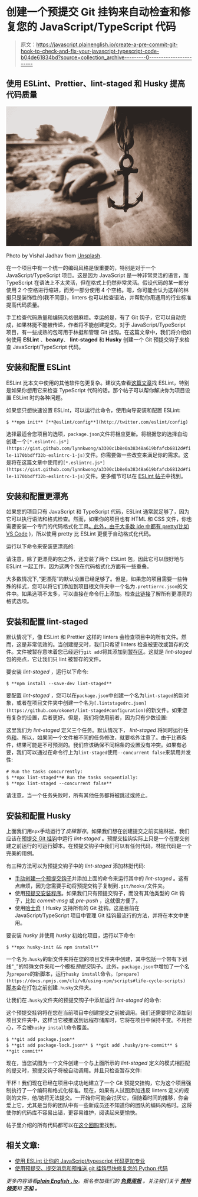 # 创建一个预提交 Git 挂钩来自动检查和修复您的 JavaScript/TypeScript 代码

> 原文：<https://javascript.plainenglish.io/create-a-pre-commit-git-hook-to-check-and-fix-your-javascript-typescript-code-b04de61834bd?source=collection_archive---------0----------------------->

## 使用 ESLint、Prettier、lint-staged 和 Husky 提高代码质量

![](img/08ae9b5c15f8563146e1fbb6dc465eb7.png)

Photo by Vishal Jadhav from [Unsplash](https://unsplash.com/photos/xBmmFz2psKw).

在一个项目中有一个统一的编码风格是很重要的，特别是对于一个 JavaScript/TypeScript 项目。这是因为 JavaScript 是一种非常灵活的语言，而 TypeScript 在语法上不太灵活，但在格式上仍然非常灵活。假设代码的某一部分使用 2 个空格进行缩进，而另一部分使用 4 个空格。嗯，你可能会认为这样的林挺只是装饰性的(我不同意)，linters 也可以检查语法，并帮助你用通用的行业标准提高代码质量。

手工检查代码质量和编码风格很麻烦。幸运的是，有了 Git 钩子，它可以自动完成，如果林挺不能被传递，作者将不能创建提交。对于 JavaScript/TypeScript 项目，有一些成熟的包可用于林挺和管理 Git 挂钩。在这篇文章中，我们将介绍如何使用 **ESLint** 、**beauty**、 **lint-staged** 和 **Husky** 创建一个 Git 预提交钩子来检查 JavaScript/TypeScript 代码。

## 安装和配置 ESLint

ESLint 比本文中使用的其他软件包更复杂。建议先查看[这篇文章](https://lynn-kwong.medium.com/use-eslint-to-make-your-javascript-typesript-code-more-professional-1170bbdff32b)找 ESLint，特别是如果你想用它来检查 TypeScript 代码的话。那个帖子可以帮你解决你为项目设置 ESLint 时的各种问题。

如果您只想快速设置 ESLint，可以运行此命令，使用向导安装和配置 ESLint:

```
$ **npm init** [**@eslint/config**](http://twitter.com/eslint/config)
```

选择最适合您项目的选项，`package.json`文件将相应更新。将根据您的选择自动创建一个`[*.eslintrc.js*](https://gist.github.com/lynnkwong/a3300c1b8e0a38348a619bfafcb6812d#file-1170bbdff32b-eslintrc-1-js)`文件。你需要做一些改变来满足你的需求。这是将在这篇文章中使用的`[*.eslintrc.js*](https://gist.github.com/lynnkwong/a3300c1b8e0a38348a619bfafcb6812d#file-1170bbdff32b-eslintrc-1-js)`文件。更多细节可以在 [ESLint 帖子](https://lynn-kwong.medium.com/use-eslint-to-make-your-javascript-typesript-code-more-professional-1170bbdff32b)中找到。

## 安装和配置更漂亮

如果您的项目只有 JavaScript 和 TypeScript 代码，ESLint 通常就足够了，因为它可以执行语法和格式检查。然而，如果你的项目也有 HTML 和 CSS 文件，你也需要安装一个专门的代码格式化工具[。此外，由于大多数 ide 中都有 pretty(比如](https://github.com/prettier/prettier) [VS Code](https://levelup.gitconnected.com/some-tips-to-make-your-vs-code-more-efficient-db77ec7071f8) )，所以使用 pretty 比 ESLint 更便于自动格式化代码。

运行以下命令来安装更漂亮的:

请注意，除了更漂亮的包之外，还安装了两个 ESLint 包，因此它可以很好地与 ESLint 一起工作，因为这两个包在代码格式化方面有一些重叠。

大多数情况下,“更漂亮”的默认设置已经足够了。但是，如果您的项目需要一些特殊的样式，您可以将它们添加到项目根文件夹中一个名为`.prettierrc.json`的文件中。如果选项不太多，可以直接在命令行上添加。检查[此链接](https://prettier.io/docs/en/options.html)了解所有更漂亮的格式选项。

## 安装和配置 lint-staged

默认情况下，像 ESLint 和 Prettier 这样的 linters 会检查项目中的所有文件。然而，这是非常低效的。当创建提交时，我们只希望 linters 检查被更改或暂存的文件。文件被暂存意味着您已经运行`git add`将其添加到[暂存区](https://lynn-kwong.medium.com/understand-different-git-states-and-the-corresponding-file-states-fc62348e81d7)。这就是 *lint-staged* 包的亮点，它让我们只 lint 被暂存的文件。

要安装 *lint-staged* ，运行以下命令:

```
$ **npm install --save-dev lint-staged**
```

要配置 *lint-staged* ，您可以在`package.json`中创建一个名为`lint-staged`的新对象，或者在项目文件夹中创建一个名为`[.lintstagedrc.json](https://github.com/okonet/lint-staged#configuration)`的新文件。如果您有复杂的设置，后者更好。但是，我们将使用前者，因为只有少数设置:

这里我们为 *lint-staged* 定义三个任务。默认情况下， *lint-staged* 将同时运行任务[和](https://github.com/okonet/lint-staged#task-concurrency)。所以，如果同一个文件被不同的任务修改，就要格外注意了。由于比赛条件，结果可能是不可预测的。我们应该确保不同棉条的设置没有冲突。如果有必要，我们可以通过在命令行上为`lint-staged`使用`--concurrent false`来禁用并发性:

```
# Run the tasks concurrently:
$ **npx lint-staged**# Run the tasks sequentially:
$ **npx lint-staged --concurrent false**
```

请注意，当一个任务失败时，所有其他任务都将被跳过或终止。

## 安装和配置 Husky

上面我们用`npx`手动运行了*皮棉暂存*。如果我们想在创建提交之前实施林挺，我们应该在[预提交 Git 挂钩](https://lynn-kwong.medium.com/use-pre-commit-commit-msg-and-pre-push-git-hooks-to-fix-your-python-code-asap-77d80d3ce412)中运行 *lint-staged* 。预提交挂钩实际上只是一个在提交创建之前运行的可运行脚本。在预提交钩子中我们可以有任何代码，林挺代码是一个完美的用例。

有三种方法可以为预提交钩子中的 *lint-staged* 添加林挺代码:

*   [手动创建一个预提交钩子](https://lynn-kwong.medium.com/use-pre-commit-commit-msg-and-pre-push-git-hooks-to-fix-your-python-code-asap-77d80d3ce412)并添加上面的命令来运行其中的 *lint-staged* 。这有点麻烦，因为您需要手动将预提交钩子复制到`.git/hooks/`文件夹。
*   使用[预提交安装程序](https://github.com/observing/pre-commit)。如果我们只有预提交钩子，而没有其他类型的 Git 钩子，比如 *commit-msg* 或 *pre-push* ，这就很方便了。
*   使用[哈士奇](https://typicode.github.io/husky/#/)！Husky 支持所有的 Git 挂钩。这是目前在 JavaScript/TypeScript 项目中管理 Git 挂钩最流行的方法，并将在本文中使用。

要安装 *husky* 并使用 *husky* 初始化项目，运行以下命令:

```
$ **npx husky-init && npm install**
```

一个名为`.husky`的新文件夹将在您的项目文件夹中创建，其中包括一个带有下划线“`_`”的特殊文件夹和一个模板*预提交*钩子。此外，`package.json`中增加了一个名为`prepare`的新脚本，运行`husky install`命令。`[prepare](https://docs.npmjs.com/cli/v8/using-npm/scripts#life-cycle-scripts)` [脚本](https://docs.npmjs.com/cli/v8/using-npm/scripts#life-cycle-scripts)会在打包之前创建`.husky`文件夹。

让我们在`.husky`文件夹的预提交钩子中添加运行 *lint-staged* 的命令:

这个预提交挂钩将在您在当前项目中创建提交之前被调用。我们还需要将它添加到项目文件夹中，这样当它被推送到远程存储库时，它将在项目中保持不变。不用担心，不会被`husky install`命令覆盖。

```
$ **git add package.json**
$ **git add package-lock.json** $ **git add .husky/pre-commit** $ **git commit**
```

现在，当您试图为一个文件创建一个与上面所示的 *lint-staged* 定义的模式相匹配的提交时，预提交钩子将被自动调用。并且只检查暂存文件:

干杯！我们现在已经在项目中成功地建立了一个 Git 预提交挂钩，它为这个项目强制执行了一个编码和格式化标准。现在，如果有人试图添加违反 linters 定义的规则的文件，他/她将无法提交。一开始你可能会讨厌它，但随着时间的推移，你会爱上它，尤其是当你的团队中有一些新成员还不知道你的团队的编码风格时。这将使你的代码库不容易出错，更容易维护，阅读起来更愉快。

帖子里介绍的所有代码都可以在[这个回购](https://github.com/lynnkwong/js-ts-git-hooks)里找到。

## 相关文章:

*   [使用 ESLint 让你的 JavaScript/typescript 代码更加专业](https://lynn-kwong.medium.com/use-eslint-to-make-your-javascript-typesript-code-more-professional-1170bbdff32b)
*   [使用预提交、提交消息和预推送 git 挂钩尽快修复您的 Python 代码](https://lynn-kwong.medium.com/use-pre-commit-commit-msg-and-pre-push-git-hooks-to-fix-your-python-code-asap-77d80d3ce412)

*更多内容请看*[***plain English . io***](https://plainenglish.io/)*。报名参加我们的* [***免费周报***](http://newsletter.plainenglish.io/) *。关注我们关于* [***推特***](https://twitter.com/inPlainEngHQ)[***领英***](https://www.linkedin.com/company/inplainenglish/)**和* [***不和***](https://discord.gg/GtDtUAvyhW) ***。****